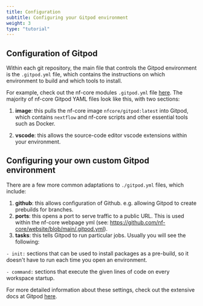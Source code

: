 ```yaml
---
title: Configuration
subtitle: Configuring your Gitpod environment
weight: 3
type: "tutorial"
---
```


## Configuration of Gitpod

Within each git repository, the main file that controls the Gitpod environment is the `.gitpod.yml` file, which contains the instructions on which environment to build and which tools to install.

For example, check out the nf-core modules `.gitpod.yml` file [here](https://github.com/nf-core/modules/blob/master/.gitpod.yml). The majority of nf-core Gitpod YAML files look like this, with two sections:

1. **image**: this pulls the nf-core image `nfcore/gitpod:latest` into Gitpod, which contains `nextflow` and nf-core scripts and other essential tools such as Docker.

2. **vscode**: this allows the source-code editor vscode extensions within your environment.

## Configuring your own custom Gitpod environment

There are a few more common adaptations to `./gitpod.yml` files, which include:

1. **github**: this allows configuration of Github. e.g. allowing Gitpod to create prebuilds for branches.
2. **ports**: this opens a port to serve traffic to a public URL. This is used within the nf-core webpage yml (see: https://github.com/nf-core/website/blob/main/.gitpod.yml).
3. **tasks**: this tells Gitpod to run particular jobs. Usually you will see the following:

`- init:` sections that can be used to install packages as a pre-build, so it doesn't have to run each time you open an environment.

`- command:` sections that execute the given lines of code on every workspace startup.

For more detailed information about these settings, check out the extensive docs at Gitpod [here](https://www.gitpod.io/docs/config-gitpod-file).
